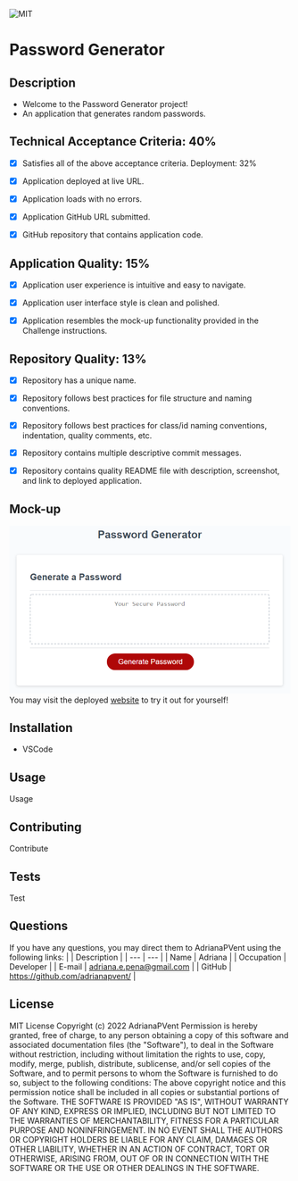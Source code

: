 ![MIT](https://img.shields.io/badge/License-MIT-blue)

# Password Generator

## Description
- Welcome to the Password Generator project!
- An application that generates random passwords.

## Technical Acceptance Criteria: 40%
- [x] Satisfies all of the above acceptance criteria.
Deployment: 32%
- [x] Application deployed at live URL.

- [x] Application loads with no errors.

- [x] Application GitHub URL submitted.

- [x] GitHub repository that contains application code.

## Application Quality: 15%
- [x] Application user experience is intuitive and easy to navigate.

- [x] Application user interface style is clean and polished.

- [x] Application resembles the mock-up functionality provided in the Challenge instructions.

## Repository Quality: 13%
- [x] Repository has a unique name.

- [x] Repository follows best practices for file structure and naming conventions.

- [x] Repository follows best practices for class/id naming conventions, indentation, quality comments, etc.

- [x] Repository contains multiple descriptive commit messages.

- [x] Repository contains quality README file with description, screenshot, and link to deployed application.

## Mock-up
![mockup](Develop/assets/images/03-javascript-homework-demo.png)
You may visit the deployed [website]() to try it out for yourself!

## Installation
- VSCode

## Usage
Usage

## Contributing
Contribute

## Tests
Test

## Questions
If you have any questions, you may direct them to AdrianaPVent using the following links:
| | Description |
| --- | --- |
| Name | Adriana |
| Occupation | Developer |
| E-mail | <adriana.e.pena@gmail.com> |
| GitHub | <https://github.com/adrianapvent/> |

## License
MIT License
Copyright (c) 2022 AdrianaPVent
Permission is hereby granted, free of charge, to any person obtaining a copy
of this software and associated documentation files (the "Software"), to deal
in the Software without restriction, including without limitation the rights
to use, copy, modify, merge, publish, distribute, sublicense, and/or sell
copies of the Software, and to permit persons to whom the Software is
furnished to do so, subject to the following conditions:
The above copyright notice and this permission notice shall be included in all
copies or substantial portions of the Software.
THE SOFTWARE IS PROVIDED "AS IS", WITHOUT WARRANTY OF ANY KIND, EXPRESS OR
IMPLIED, INCLUDING BUT NOT LIMITED TO THE WARRANTIES OF MERCHANTABILITY,
FITNESS FOR A PARTICULAR PURPOSE AND NONINFRINGEMENT. IN NO EVENT SHALL THE
AUTHORS OR COPYRIGHT HOLDERS BE LIABLE FOR ANY CLAIM, DAMAGES OR OTHER
LIABILITY, WHETHER IN AN ACTION OF CONTRACT, TORT OR OTHERWISE, ARISING FROM,
OUT OF OR IN CONNECTION WITH THE SOFTWARE OR THE USE OR OTHER DEALINGS IN THE
SOFTWARE.
